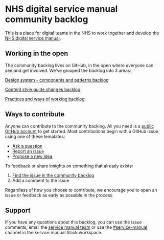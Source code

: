 # NHS digital service manual community backlog

This is a place for digital teams in the NHS to work together and develop the [NHS digital service manual](https://service-manual.nhs.uk). 

## Working in the open

The community backlog lives on GitHub, in the open where everyone can see and get involved. We’ve grouped the backlog into 3 areas:

[Design system - components and patterns backlog](https://github.com/nhsuk/nhsuk-service-manual-backlog/projects/1)

[Content style guide changes backlog](https://github.com/nhsuk/nhsuk-service-manual-backlog/projects/2)

[Practices and ways of working backlog](https://github.com/nhsuk/nhsuk-service-manual-backlog/projects/3)

## Ways to contribute

Anyone can contribute to the community backlog. All you need is a [public GitHub account](https://github.com/join) to get started. Most contributions begin with a GitHub issue using one of these templates:

- [Ask a question](https://github.com/nhsuk/nhsuk-service-manual-community-backlog/issues/new?assignees=&labels=type%3A+question+%E2%9D%93&template=question.md&title=)
- [Report an issue](https://github.com/nhsuk/nhsuk-service-manual-community-backlog/issues/new?assignees=&labels=type%3A+bug+%F0%9F%90%9B&template=bug-report.md&title=)
- [Propose a new idea](https://github.com/nhsuk/nhsuk-service-manual-community-backlog/issues/new?assignees=&labels=type%3A+enhancement+%F0%9F%92%A1&template=new-feature.md&title=)

To feedback or share insights on something that already exists:

1. [Find the issue in the community backlog](https://github.com/nhsuk/nhsuk-service-manual-community-backlog/issues)
2. Add a comment to the issue

Regardless of how you choose to contribute, we encourage you to open an issue or feedback as early as possible in the process.

## Support

If you have any questions about this backlog, you can use the issue comments, email the [service manual team](mailto:service-manual@nhs.net) or use the [#service-manual](https://nhs-service-manual.slack.com/messages/CF6CNGB7E) channel in the service manual Slack workspace.
